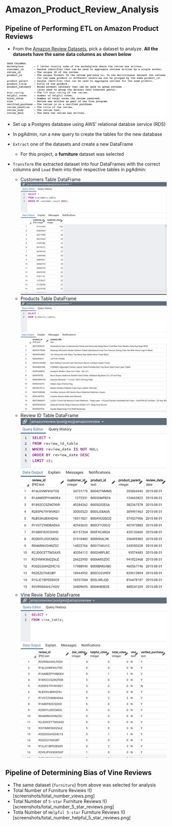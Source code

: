 # Amazon_Product_Review_Analysis

## Pipeline of Performing ETL on Amazon Product Reviews

* From the [Amazon Review Datasets](https://s3.amazonaws.com/amazon-reviews-pds/tsv/index.txt), pick a dataset to analyze. **All the datasets have the same data columns as shown below**

![](screenshots/Amazon_Review_Datasets.png)

* Set up a Postgres database using AWS' relational databse service (RDS)

* In pgAdmin, run a new query to create the tables for the new database

* `Extract` one of the datasets and create a new DataFrame
  - For this project, a **furniture** dataset was selected

* `Transform` the extracted dataset into four DataFrames with the correct columns and `Load` them into their respective tables in pgAdmin:
  - Customers Table DataFrame
  ![](screenshots/customers_table.png)
  - Products Table DataFrame
  ![](screenshots/products_table.png)
  - Review ID Table DataFrame
  ![](screenshots/review_id_table.png)
  - Vine Revie Table DataFrame
  ![](screenshots/vine_table.png)


## Pipeline of Determining Bias of Vine Reviews

* The same dataset (`furniture`) from above was selected for analysis
* Total Number of Furniture Reviews
!()[screenshots/total_number_views.png]
* Total Number of `5-star` Furniture Reviews
!()[screenshots/total_number_5_star_reviews.png]
* Totla Number of `Helpful 5-star` Furniture Reviews
!()[screenshots/total_number_helpful_5_star_reviews.png]
